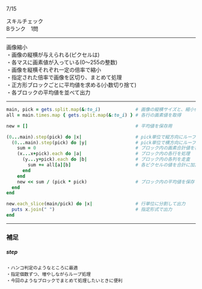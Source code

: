 7/15
  
スキルチェック  
Bランク　1問  
  
-------------------------------------------
画像縮小  
・画像の縦横が与えられる(ピクセルは)  
・各マスに画素値が入っている(0〜255の整数)  
・画像を縦横それぞれ一定の倍率で縮小  
・指定された倍率で画像を区切り、まとめて処理  
・正方形ブロックごとに平均値を求める(小数切り捨て)  
・各ブロックの平均値を並べて出力  
  
-------------------------------------------
  
```ruby
main, pick = gets.split.map(&:to_i)             # 画像の縦横サイズと、縮小倍率正方形ブロックの長さを取得
all = main.times.map { gets.split.map(&:to_i) } # 各行の画素値を取得

new = []                                        # 平均値を保存用

(0...main).step(pick) do |x|                    # pick単位で縦方向にループ
  (0...main).step(pick) do |y|                  # pick単位で横方向にループ
    sum = 0                                     # ブロック内の画素合計値を初期化
    (x...x+pick).each do |a|                    # ブロック内の各行を処理
      (y...y+pick).each do |b|                  # ブロック内の各列を走査
        sum += all[a][b]                        # 各ピクセルの値を合計に加算
      end
    end
    new << sum / (pick * pick)                  # ブロック内の平均値を保存
  end
end

new.each_slice(main/pick) do |x|                # 行単位に分割して出力
  puts x.join(" ")                              # 指定形式で出力
end
```
  
***
 
### 補足  

##### step   
  
```
・ハンコ判定のようなところに最適
・指定個数ずつ、増やしながらループ処理  
・今回のようなブロックでまとめて処理したいときに便利
```
